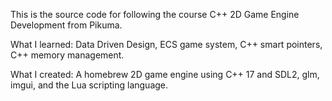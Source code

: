 This is the source code for following the course C++ 2D Game Engine Development from Pikuma.

What I learned: Data Driven Design, ECS game system, C++ smart pointers, C++ memory management.

What I created: A homebrew 2D game engine using C++ 17 and SDL2, glm, imgui, and the Lua scripting language.
